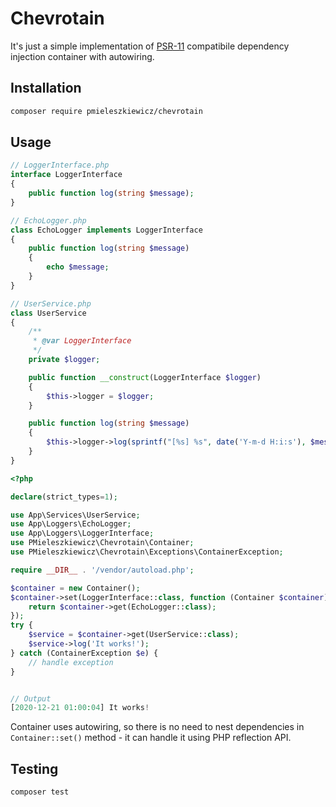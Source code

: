 # Chevrotain
It's just a simple implementation of [PSR-11](https://www.php-fig.org/psr/psr-11/) compatibile dependency injection container with autowiring.

## Installation
```bash
composer require pmieleszkiewicz/chevrotain
```

## Usage
```php
// LoggerInterface.php
interface LoggerInterface
{
    public function log(string $message);
}

// EchoLogger.php
class EchoLogger implements LoggerInterface
{
    public function log(string $message)
    {
        echo $message;
    }
}

// UserService.php
class UserService
{
    /**
     * @var LoggerInterface
     */
    private $logger;

    public function __construct(LoggerInterface $logger)
    {
        $this->logger = $logger;
    }

    public function log(string $message)
    {
        $this->logger->log(sprintf("[%s] %s", date('Y-m-d H:i:s'), $message));
    }
}
```

```php
<?php

declare(strict_types=1);

use App\Services\UserService;
use App\Loggers\EchoLogger;
use App\Loggers\LoggerInterface;
use PMieleszkiewicz\Chevrotain\Container;
use PMieleszkiewicz\Chevrotain\Exceptions\ContainerException;

require __DIR__ . '/vendor/autoload.php';

$container = new Container();
$container->set(LoggerInterface::class, function (Container $container) {
    return $container->get(EchoLogger::class);
});
try {
    $service = $container->get(UserService::class);
    $service->log('It works!');
} catch (ContainerException $e) {
    // handle exception
}


// Output
[2020-12-21 01:00:04] It works!
```
Container uses autowiring, so there is no need to nest dependencies in `Container::set()` method - it can handle it using PHP reflection API.


## Testing
``` bash
composer test
```
